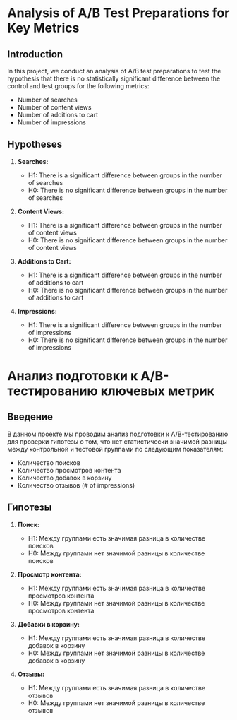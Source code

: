 # Analysis of A/B Test Preparations for Key Metrics

## Introduction

In this project, we conduct an analysis of A/B test preparations to test the hypothesis that there is no statistically significant difference between the control and test groups for the following metrics:

- Number of searches
- Number of content views
- Number of additions to cart
- Number of impressions

## Hypotheses

1. **Searches:**
   - H1: There is a significant difference between groups in the number of searches
   - H0: There is no significant difference between groups in the number of searches

2. **Content Views:**
   - H1: There is a significant difference between groups in the number of content views
   - H0: There is no significant difference between groups in the number of content views

3. **Additions to Cart:**
   - H1: There is a significant difference between groups in the number of additions to cart
   - H0: There is no significant difference between groups in the number of additions to cart

4. **Impressions:**
   - H1: There is a significant difference between groups in the number of impressions
   - H0: There is no significant difference between groups in the number of impressions
  



# Анализ подготовки к A/B-тестированию ключевых метрик

## Введение

В данном проекте мы проводим анализ подготовки к A/B-тестированию для проверки гипотезы о том, что нет статистически значимой разницы между контрольной и тестовой группами по следующим показателям:

- Количество поисков
- Количество просмотров контента
- Количество добавок в корзину
- Количество отзывов (# of impressions)

## Гипотезы

1. **Поиск:**
   - H1: Между группами есть значимая разница в количестве поисков
   - H0: Между группами нет значимой разницы в количестве поисков

2. **Просмотр контента:**
   - H1: Между группами есть значимая разница в количестве просмотров контента
   - H0: Между группами нет значимой разницы в количестве просмотров контента

3. **Добавки в корзину:**
   - H1: Между группами есть значимая разница в количестве добавок в корзину
   - H0: Между группами нет значимой разницы в количестве добавок в корзину

4. **Отзывы:**
   - H1: Между группами есть значимая разница в количестве отзывов
   - H0: Между группами нет значимой разницы в количестве отзывов
